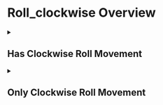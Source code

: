 # Roll_clockwise Overview

<details>
<summary><h2>Has Clockwise Roll Movement</h2></summary>


<h3>🔵 Label Name:</h3>
<code>has_roll_clockwise</code>


<h3>📖 Definition:</h3>
Does the camera roll clockwise?

<details>
<summary><h4> Question (Definition)</h4></summary>

- Does the camera roll clockwise in the scene?

- Is there a clockwise roll motion in the scene?

- Is the camera rolling in a clockwise direction?

- Is the camera rotating around its optical axis in a clockwise manner?

- Is there a clockwise roll in the shot?

- Is the camera rolling clockwise?

- Does the camera rotate clockwise around its optical axis?

</details>

<details>
<summary><h4> Alternative Question</h4></summary>

- Does the camera spin clockwise along its forward axis?

- Is there a clockwise Dutch roll in the shot?

- Does the camera perform a clockwise barrel roll?

- Is the camera rolling clockwise relative to the horizon?

- Does the horizon rotate clockwise in the shot?

- Is there a clockwise Dutch angle movement?

- Is there a clockwise canted angle movement?

- Does the frame rotate clockwise while keeping the subject centered?

- Is the camera executing a clockwise roll motion?

- Does the shot feature a clockwise rotational movement around the lens axis?

- Is there a clockwise spinning motion of the frame?

- Does the camera twist clockwise in the scene?

- Is this a clockwise Dutch roll shot?

- Does the camera create a clockwise rotating horizon effect?

- Is there a clockwise angular rotation of the frame?

- Does the shot employ a clockwise rolling technique?

- Is the camera performing a clockwise rotational movement?

</details>

<details>
<summary><h4> Prompt (Definition)</h4></summary>

- The camera rolls clockwise.

- A shot where the camera rolls clockwise.

- A scene with clockwise camera rotation around its optical axis.

- The camera executes a clockwise roll motion.

- A shot with a clockwise camera roll.

- A scene featuring a clockwise roll motion.

- The camera rolls clockwise in the shot.

- The camera rolls in a clockwise direction.

- A camera roll movement in a clockwise direction.

</details>

<details>
<summary><h4> Alternative Prompt</h4></summary>

- A shot featuring a clockwise Dutch roll.

- The camera performs a clockwise barrel roll.

- A video showing clockwise rotation relative to the horizon.

- A shot with clockwise Dutch angle movement.

- A scene where the camera spins clockwise along its forward axis.

- A shot demonstrating clockwise canted angle movement.

- A video where the frame rotates clockwise around the center.

- A scene featuring clockwise Dutch roll technique.

- A shot where the horizon rotates clockwise.

- A video showing clockwise angular rotation of the frame.

- A scene with clockwise barrel roll movement.

- A shot employing clockwise Dutch angle technique.

- A video demonstrating clockwise rotational movement around the lens axis.

- A scene where the camera twists clockwise.

- A shot with clockwise spinning motion of the frame.

- A video featuring clockwise roll movement.

</details>

<h4>🟢 Positive:</h4>
<code>self.cam_motion.roll_cw is True</code>

<h4>🔴 Negative:</h4>
<code>self.cam_motion.roll_cw is False</code>

<details>
<summary><h4>🔴 Negative (Easy)</h4></summary>

- <b>rolling_counterclockwise</b>: <code>self.cam_motion.roll_ccw is True</code>

</details>

</details>

<details>
<summary><h2>Only Clockwise Roll Movement</h2></summary>


<h3>🔵 Label Name:</h3>
<code>only_roll_clockwise</code>


<h3>📖 Definition:</h3>
Does the camera only roll clockwise without any other camera movements?

<details>
<summary><h4> Question (Definition)</h4></summary>

- Does the camera only roll clockwise in the scene?

- Does the camera only rotate clockwise around its optical axis?

- Is there only a clockwise Dutch roll in the shot?

- Does the camera perform only a clockwise barrel roll?

- Is the camera only rolling clockwise relative to the horizon?

- Does the horizon only rotate clockwise in the shot?

- Is there exclusively a clockwise Dutch angle movement?

</details>

<details>
<summary><h4> Alternative Question</h4></summary>

- Is the camera only spinning clockwise along its forward axis?

- Is there only a clockwise canted angle movement?

- Does the frame only rotate clockwise while keeping the subject centered?

- Is the camera executing only a clockwise roll motion?

- Does the shot feature exclusively clockwise rotational movement around the lens axis?

- Is there only a clockwise spinning motion of the frame?

- Does the camera only twist clockwise in the scene?

- Is this purely a clockwise Dutch roll shot?

- Does the camera create only a clockwise rotating horizon effect?

- Is there exclusively a clockwise angular rotation of the frame?

- Does the shot employ only a clockwise rolling technique?

- Is the camera performing exclusively clockwise rotational movement?

</details>

<details>
<summary><h4> Prompt (Definition)</h4></summary>

- The camera only rolls clockwise without any other camera movements.

- A shot where the camera only rolls clockwise.

- A shot featuring only a clockwise Dutch roll.

- A scene with only clockwise camera rotation around its optical axis.

- The camera performs only a clockwise barrel roll.

- A video showing only clockwise rotation relative to the horizon.

- A shot with exclusively clockwise Dutch angle movement.

- The camera executes only a clockwise roll motion.

</details>

<details>
<summary><h4> Alternative Prompt</h4></summary>

- A scene where the camera only spins clockwise along its forward axis.

- A shot demonstrating purely clockwise canted angle movement.

- A video where the frame only rotates clockwise around the center.

- A scene featuring exclusively clockwise Dutch roll technique.

- A shot where the horizon only rotates clockwise.

- A video showing purely clockwise angular rotation of the frame.

- A scene with only clockwise barrel roll movement.

- A shot employing exclusively clockwise Dutch angle technique.

- A video demonstrating only clockwise rotational movement around the lens axis.

- A scene where the camera only twists clockwise.

- A shot with purely clockwise spinning motion of the frame.

- A video featuring exclusively clockwise roll movement.

</details>

<h4>🟢 Positive:</h4>
<code>self.cam_motion.roll_cw is True and self.cam_motion.check_if_no_motion(exclude=['roll_cw'])</code>

<h4>🔴 Negative:</h4>
<code>self.cam_motion.roll_cw is False or not self.cam_motion.check_if_no_motion(exclude=['roll_cw'])</code>

<details>
<summary><h4>🔴 Negative (Easy)</h4></summary>

- <b>rolling_counterclockwise</b>: <code>self.cam_motion.roll_ccw is True</code>

- <b>only_rolling_counterclockwise</b>: <code>self.cam_motion.roll_ccw is True and self.cam_motion.check_if_no_motion(exclude=['roll_ccw'])</code>

</details>

<details>
<summary><h4>🔴 Negative (Hard)</h4></summary>

- <b>panning_rotation</b>: <code>self.cam_motion.pan_right is True or self.cam_motion.pan_left is True</code>

- <b>compound_motion_with_roll_cw</b>: <code>self.cam_motion.roll_cw is True and not self.cam_motion.check_if_no_motion(exclude=['roll_cw'])</code>

</details>

</details>
